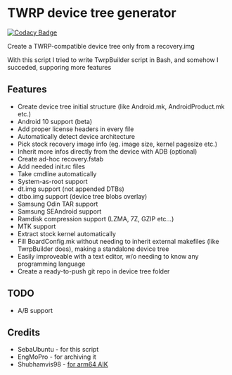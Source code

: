 # TWRP device tree generator

[![Codacy Badge](https://api.codacy.com/project/badge/Grade/69d10f044ce34de2bf7ae6ee7fe0595e)](https://app.codacy.com/manual/CypherpunkSamurai/TWRP-device-tree-generator-termux?utm_source=github.com&utm_medium=referral&utm_content=CypherpunkSamurai/TWRP-device-tree-generator-termux&utm_campaign=Badge_Grade_Dashboard)

Create a TWRP-compatible device tree only from a recovery.img

With this script I tried to write TwrpBuilder script in Bash, and somehow I succeded, supporing more features

## Features

-   Create device tree initial structure (like Android.mk, AndroidProduct.mk etc.)
-   Android 10 support (beta)
-   Add proper license headers in every file
-   Automatically detect device architecture
-   Pick stock recovery image info (eg. image size, kernel pagesize etc.)
-   Inherit more infos directly from the device with ADB (optional)
-   Create ad-hoc recovery.fstab
-   Add needed init.rc files
-   Take cmdline automatically
-   System-as-root support
-   dt.img support (not appended DTBs)
-   dtbo.img support (device tree blobs overlay)
-   Samsung Odin TAR support
-   Samsung SEAndroid support
-   Ramdisk compression support (LZMA, 7Z, GZIP etc...)
-   MTK support
-   Extract stock kernel automatically
-   Fill BoardConfig.mk without needing to inherit external makefiles (like TwrpBuilder does), making a standalone device tree
-   Easily improveable with a text editor, w/o needing to know any programming language
-   Create a ready-to-push git repo in device tree folder

## TODO

-   A/B support

## Credits

* SebaUbuntu - for this script
* EngMoPro - for archiving it
* Shubhamvis98 - [for arm64 AIK](https://github.com/Shubhamvis98/AIK)
